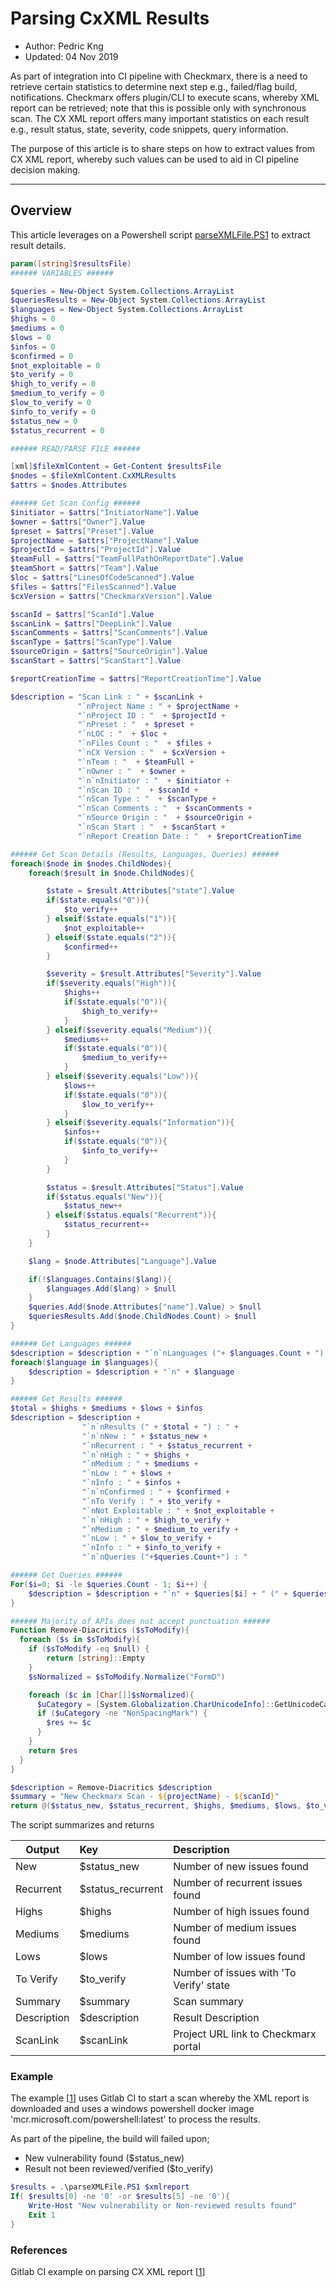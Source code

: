 # Parsing CxXML Results
* Author:   Pedric Kng  
* Updated:  04 Nov 2019

As part of integration into CI pipeline with Checkmarx, there is a need to retrieve certain statistics to determine next step e.g., failed/flag build, notifications.
Checkmarx offers plugin/CLI to execute scans, whereby XML report can be retrieved; note that this is possible only with synchronous scan.
The CX XML report offers many important statistics on each result e.g., result status, state, severity, code snippets, query information.

The purpose of this article is to share steps on how to extract values from CX XML report, whereby such values can be used to aid in CI pipeline decision making.

***
## Overview
This article leverages on a Powershell script [parseXMLFile.PS1](parseXMLFile.PS1) to extract result details.
```powershell
param([string]$resultsFile)
###### VARIABLES ######

$queries = New-Object System.Collections.ArrayList
$queriesResults = New-Object System.Collections.ArrayList
$languages = New-Object System.Collections.ArrayList
$highs = 0
$mediums = 0
$lows = 0
$infos = 0
$confirmed = 0
$not_exploitable = 0
$to_verify = 0
$high_to_verify = 0
$medium_to_verify = 0
$low_to_verify = 0
$info_to_verify = 0
$status_new = 0
$status_recurrent = 0

###### READ/PARSE FILE ######

[xml]$fileXmlContent = Get-Content $resultsFile
$nodes = $fileXmlContent.CxXMLResults
$attrs = $nodes.Attributes

###### Get Scan Config ######
$initiator = $attrs["InitiatorName"].Value
$owner = $attrs["Owner"].Value
$preset = $attrs["Preset"].Value
$projectName = $attrs["ProjectName"].Value
$projectId = $attrs["ProjectId"].Value
$teamFull = $attrs["TeamFullPathOnReportDate"].Value
$teamShort = $attrs["Team"].Value
$loc = $attrs["LinesOfCodeScanned"].Value
$files = $attrs["FilesScanned"].Value
$cxVersion = $attrs["CheckmarxVersion"].Value

$scanId = $attrs["ScanId"].Value
$scanLink = $attrs["DeepLink"].Value
$scanComments = $attrs["ScanComments"].Value
$scanType = $attrs["ScanType"].Value
$sourceOrigin = $attrs["SourceOrigin"].Value
$scanStart = $attrs["ScanStart"].Value

$reportCreationTime = $attrs["ReportCreationTime"].Value

$description = "Scan Link : " + $scanLink +
               "`nProject Name : " + $projectName +
               "`nProject ID : "  + $projectId +
               "`nPreset : "  + $preset +
               "`nLOC : "  + $loc +
               "`nFiles Count : "  + $files +
               "`nCX Version : "  + $cxVersion +
               "`nTeam : "  + $teamFull +
               "`nOwner : "  + $owner +
               "`n`nInitiator : "  + $initiator +
               "`nScan ID : "  + $scanId +
               "`nScan Type : "  + $scanType +
               "`nScan Comments : "  + $scanComments +
               "`nSource Origin : "  + $sourceOrigin +
               "`nScan Start : "  + $scanStart +
               "`nReport Creation Date : "  + $reportCreationTime

###### Get Scan Details (Results, Languages, Queries) ######
foreach($node in $nodes.ChildNodes){
    foreach($result in $node.ChildNodes){

        $state = $result.Attributes["state"].Value
        if($state.equals("0")){
            $to_verify++
        } elseif($state.equals("1")){
            $not_exploitable++
        } elseif($state.equals("2")){
            $confirmed++
        }

        $severity = $result.Attributes["Severity"].Value
        if($severity.equals("High")){
            $highs++
            if($state.equals("0")){
                $high_to_verify++
            }
        } elseif($severity.equals("Medium")){
            $mediums++
            if($state.equals("0")){
                $medium_to_verify++
            }
        } elseif($severity.equals("Low")){
            $lows++
            if($state.equals("0")){
                $low_to_verify++
            }
        } elseif($severity.equals("Information")){
            $infos++
            if($state.equals("0")){
                $info_to_verify++
            }
        }

        $status = $result.Attributes["Status"].Value
        if($status.equals("New")){
            $status_new++
        } elseif($status.equals("Recurrent")){
            $status_recurrent++
        }
    }

    $lang = $node.Attributes["Language"].Value

    if(!$languages.Contains($lang)){
        $languages.Add($lang) > $null
    }
    $queries.Add($node.Attributes["name"].Value) > $null
    $queriesResults.Add($node.ChildNodes.Count) > $null
}

###### Get Languages ######
$description = $description + "`n`nLanguages ("+ $languages.Count + ") : "
foreach($language in $languages){
    $description = $description + "`n" + $language
}

###### Get Results ######
$total = $highs + $mediums + $lows + $infos
$description = $description +
                "`n`nResults (" + $total + ") : " +
                "`n`nNew : " + $status_new +
                "`nRecurrent : " + $status_recurrent +
                "`n`nHigh : " + $highs +
                "`nMedium : " + $mediums +
                "`nLow : " + $lows +
                "`nInfo : " + $infos +
                "`n`nConfirmed : " + $confirmed +
                "`nTo Verify : " + $to_verify +
                "`nNot Exploitable : " + $not_exploitable +
                "`n`nHigh : " + $high_to_verify +
                "`nMedium : " + $medium_to_verify +
                "`nLow : " + $low_to_verify +
                "`nInfo : " + $info_to_verify +
                "`n`nQueries ("+$queries.Count+") : "

###### Get Queries ######
For($i=0; $i -le $queries.Count - 1; $i++) {
    $description = $description + "`n" + $queries[$i] + " (" + $queriesResults[$i] + ")"
}

###### Majority of APIs does not accept punctuation ######
Function Remove-Diacritics ($sToModify){
  foreach ($s in $sToModify){
    if ($sToModify -eq $null) {
        return [string]::Empty
    }
    $sNormalized = $sToModify.Normalize("FormD")

    foreach ($c in [Char[]]$sNormalized){
      $uCategory = [System.Globalization.CharUnicodeInfo]::GetUnicodeCategory($c)
      if ($uCategory -ne "NonSpacingMark") {
        $res += $c
      }
    }
    return $res
  }
}

$description = Remove-Diacritics $description
$summary = "New Checkmarx Scan - ${projectName} - ${scanId}"
return @($status_new, $status_recurrent, $highs, $mediums, $lows, $to_verify, $summary, $description, $scanLink)
```
The script summarizes and returns

| Output        | Key            | Description  |
| ------------- |:-------------|:-----|
| New      | $status_new | Number of new issues found |
| Recurrent      | $status_recurrent      | Number of recurrent issues found |
| Highs | $highs    |    Number of high issues found |
| Mediums | $mediums     |    Number of medium issues found |
| Lows | $lows     |    Number of low issues found |
| To Verify | $to_verify | Number of issues with 'To Verify' state |
| Summary | $summary      |  Scan summary   |
| Description | $description      | Result Description |
| ScanLink | $scanLink     | Project URL link to Checkmarx portal |


### Example
The example [[1]] uses Gitlab CI to start a scan whereby the XML report is downloaded and uses a windows powershell docker image 'mcr.microsoft.com/powershell:latest' to process the results.

As part of the pipeline, the build will failed upon;
- New vulnerability found ($status_new)
- Result not been reviewed/verified ($to_verify)

```powershell
$results = .\parseXMLFile.PS1 $xmlreport
If( $results[0] -ne '0' -or $results[5] -ne '0'){
    Write-Host "New vulnerability or Non-reviewed results found"
    Exit 1
}
```

### References
Gitlab CI example on parsing CX XML report [[1]]  

[1]:https://gitlab.com/cxdemosg/dvja "Example on parsing CX XML report with Gitlab CI"  
